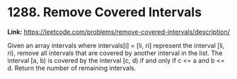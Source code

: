 # 1288. Remove Covered Intervals

**Link:** https://leetcode.com/problems/remove-covered-intervals/description/

Given an array intervals where intervals[i] = [li, ri] represent the interval [li, ri), remove all intervals that are covered by another interval in the list. The interval [a, b) is covered by the interval [c, d) if and only if c <= a and b <= d. Return the number of remaining intervals.

